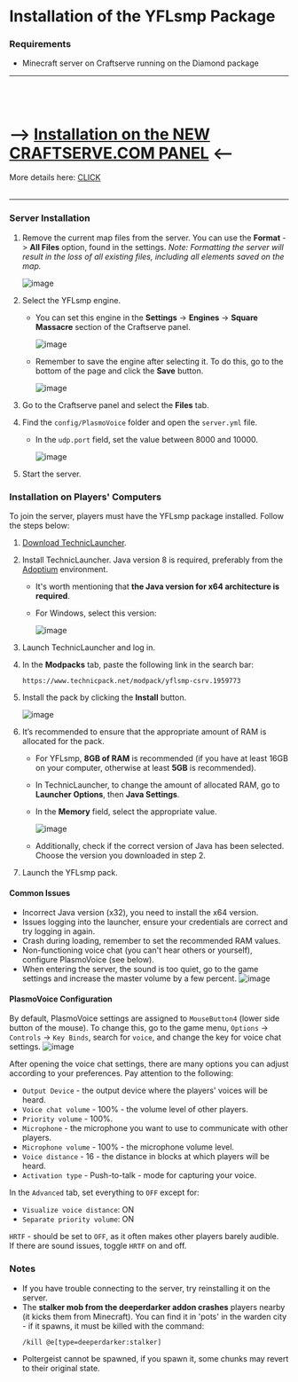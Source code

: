 # Installation of the YFLsmp Package

### Requirements

* Minecraft server on Craftserve running on the Diamond package

<hr><br><br/>

# --> [Installation on the NEW CRAFTSERVE.COM PANEL](https://craftserve.com/m/yflsmp-s1) <--

More details here: [CLICK](https://github.com/Craftserve/docs/blob/c3/docs/yflsmp.md)
<br><br><hr/>

<a id="server"></a>
### Server Installation

1. Remove the current map files from the server. You can use the **Format** -> **All Files** option, found in the settings.
   *Note: Formatting the server will result in the loss of all existing files, including all elements saved on the map.*

   ![image](img/bettermc/format.png)
2. Select the YFLsmp engine.
    - You can set this engine in the **Settings** -> **Engines** -> **Square Massacre** section of the Craftserve panel.

      ![image](img/bettermc/select_yfl_engine.png)
    - Remember to save the engine after selecting it. To do this, go to the bottom of the page and click the **Save** button.

      ![image](img/bettermc/save_engine.png)

3. Go to the Craftserve panel and select the **Files** tab.
4. Find the `config/PlasmoVoice` folder and open the `server.yml` file.
   - In the `udp.port` field, set the value between 8000 and 10000.

     ![image](img/bettermc/voice_udp_port.png)
5. Start the server.

<a id="client"></a>
### Installation on Players' Computers

To join the server, players must have the YFLsmp package installed. Follow the steps below:
1. [Download TechnicLauncher](https://www.technicpack.net/download).
2. Install TechnicLauncher. Java version 8 is required, preferably from the [Adoptium](https://adoptium.net/en-GB/temurin/releases/?version=8) environment.
   - It's worth mentioning that **the Java version for x64 architecture is required**.
   - For Windows, select this version:

     ![image](img/bettermc/adoptium.png)
3. Launch TechnicLauncher and log in.
4. In the **Modpacks** tab, paste the following link in the search bar: 
    ```
    https://www.technicpack.net/modpack/yflsmp-csrv.1959773
    ```
5. Install the pack by clicking the **Install** button.

   ![image](img/bettermc/yfl_technic.png)
6. It’s recommended to ensure that the appropriate amount of RAM is allocated for the pack.
   - For YFLsmp, **8GB of RAM** is recommended (if you have at least 16GB on your computer, otherwise at least **5GB** is recommended).
   - In TechnicLauncher, to change the amount of allocated RAM, go to **Launcher Options**, then **Java Settings**.
   - In the **Memory** field, select the appropriate value.

     ![image](img/bettermc/yfl_technic_ram.png)
   - Additionally, check if the correct version of Java has been selected. Choose the version you downloaded in step 2.
7. Launch the YFLsmp pack.

#### Common Issues
   * Incorrect Java version (x32), you need to install the x64 version.
   * Issues logging into the launcher, ensure your credentials are correct and try logging in again.
   * Crash during loading, remember to set the recommended RAM values.
   * Non-functioning voice chat (you can't hear others or yourself), configure PlasmoVoice (see below).
   * When entering the server, the sound is too quiet, go to the game settings and increase the master volume by a few percent.
   ![image](img/bettermc/mastervolume.gif)

#### PlasmoVoice Configuration
By default, PlasmoVoice settings are assigned to `MouseButton4` (lower side button of the mouse). To change this, go to the game menu, `Options` -> `Controls` -> `Key Binds`, search for `voice`, and change the key for voice chat settings.
![image](img/bettermc/keybinds.png)

After opening the voice chat settings, there are many options you can adjust according to your preferences. Pay attention to the following:
- `Output Device` - the output device where the players' voices will be heard.
- `Voice chat volume` - 100% - the volume level of other players.
- `Priority volume` - 100%.
- `Microphone` - the microphone you want to use to communicate with other players.
- `Microphone volume` - 100% - the microphone volume level.
- `Voice distance` - 16 - the distance in blocks at which players will be heard.
- `Activation type` - Push-to-talk - mode for capturing your voice.

In the `Advanced` tab, set everything to `OFF` except for:
- `Visualize voice distance`: ON
- `Separate priority volume`: ON

`HRTF` - should be set to `OFF`, as it often makes other players barely audible.  
If there are sound issues, toggle `HRTF` on and off.

### Notes
- If you have trouble connecting to the server, try reinstalling it on the server.
- The **stalker mob from the deeperdarker addon crashes** players nearby (it kicks them from Minecraft). You can find it in 'pots' in the warden city - if it spawns, it must be killed with the command:
   ```
  /kill @e[type=deeperdarker:stalker]
   ```
- Poltergeist cannot be spawned, if you spawn it, some chunks may revert to their original state.
